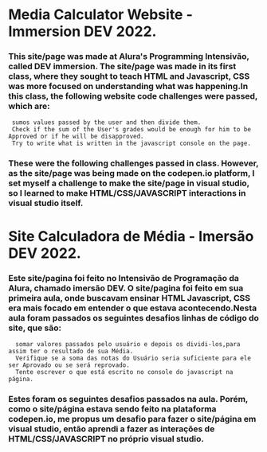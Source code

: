 # Media Calculator Website - Immersion DEV 2022.

### This site/page was made at Alura's Programming Intensivão, called DEV immersion. The site/page was made in its first class, where they sought to teach HTML and Javascript, CSS was more focused on understanding what was happening.In this class, the following website code challenges were passed, which are:
     sumos values passed by the user and then divide them.
     Check if the sum of the User's grades would be enough for him to be Approved or if he will be disapproved.
     Try to write what is written in the javascript console on the page.
### These were the following challenges passed in class. However, as the site/page was being made on the codepen.io platform, I set myself a challenge to make the site/page in visual studio, so I learned to make HTML/CSS/JAVASCRIPT interactions in visual studio itself.











# Site Calculadora de Média - Imersão DEV 2022.

### Este site/pagina foi feito no Intensivão de Programação da Alura, chamado imersão DEV. O site/pagina foi feito em sua primeira aula, onde buscavam ensinar HTML Javascript, CSS era mais focado em entender o que estava acontecendo.Nesta aula foram passados os seguintes desafios linhas de código do site, que são:
      somar valores passados pelo usuário e depois os dividi-los,para assim ter o resultado de sua Média.
      Verifique se a soma das notas do Usuário seria suficiente para ele ser Aprovado ou se será reprovado.
      Tente escrever o que está escrito no console do javascript na página.
### Estes foram os seguintes desafios passados na aula. Porém, como o site/página estava sendo feito na plataforma codepen.io, me propus um desafio para fazer o site/página em visual studio, então aprendi a fazer as interações de HTML/CSS/JAVASCRIPT no próprio visual studio.
